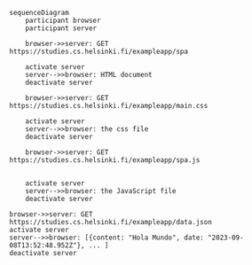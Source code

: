 ```mermaid
sequenceDiagram
    participant browser
    participant server

    browser->>server: GET https://studies.cs.helsinki.fi/exampleapp/spa

    activate server
    server-->>browser: HTML document
    deactivate server

    browser->>server: GET https://studies.cs.helsinki.fi/exampleapp/main.css

    activate server
    server-->>browser: the css file
    deactivate server

    browser->>server: GET https://studies.cs.helsinki.fi/exampleapp/spa.js


    activate server
    server-->>browser: the JavaScript file
    deactivate server
```
    

    browser->>server: GET https://studies.cs.helsinki.fi/exampleapp/data.json
    activate server
    server-->>browser: [{content: "Hola Mundo", date: "2023-09-08T13:52:48.952Z"}, ... ]
    deactivate server
```
